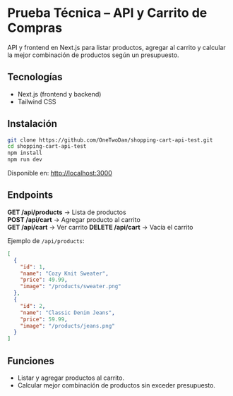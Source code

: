 # Prueba Técnica – API y Carrito de Compras

API y frontend en Next.js para listar productos, agregar al carrito y calcular la mejor combinación de productos según un presupuesto.

## Tecnologías

- Next.js (frontend y backend)
- Tailwind CSS

## Instalación

```bash
git clone https://github.com/OneTwoDan/shopping-cart-api-test.git
cd shopping-cart-api-test
npm install
npm run dev
```

Disponible en: [http://localhost:3000](http://localhost:3000)

## Endpoints

**GET /api/products** → Lista de productos  
**POST /api/cart** → Agregar producto al carrito  
**GET /api/cart** → Ver carrito
**DELETE /api/cart** → Vacía el carrito

Ejemplo de `/api/products`:

```json
[
  {
    "id": 1,
    "name": "Cozy Knit Sweater",
    "price": 49.99,
    "image": "/products/sweater.png"
  },
  {
    "id": 2,
    "name": "Classic Denim Jeans",
    "price": 59.99,
    "image": "/products/jeans.png"
  }
]
```

## Funciones

- Listar y agregar productos al carrito.
- Calcular mejor combinación de productos sin exceder presupuesto.
